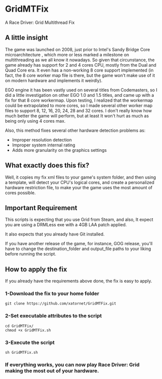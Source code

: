 # GridMTFix
A Race Driver: Grid Multithread Fix

## A little insight
The game was launched on 2008, just prior to Intel's Sandy Bridge Core microarchitecture , which more or less marked a milestone on multithreading as we all know it nowadays.
So given that circunstance, the game already has support for 2 and 4 cores CPU, mostly from the Dual and Quad Core era. It even has a non-working 8 core support implemented (in fact, the 8 core worker map file is there, but the game won't make use of it on modern hardware and implements it weirdly).

EGO engine it has been vastly used on several titles from Codemasters, so I did a little investigation on other EGO 1.0 and 1.5 titles, and came up with a fix for that 8 core workermap.
Upon testing, I realized that the workermap could be extrapolated to more cores, so I made several other worker map files to support 8, 12, 16, 20, 24, 28 and 32 cores. I don't really know how much better the game will perform, but at least It won't hurt as much as being only using 4 cores max.

Also, this method fixes several other hardware detection problems as:
- Improper resolution detection
- Improper system internal rating
- Adds more granularity on the graphics settings

## What exactly does this fix?
Well, it copies my fix xml files to your game's system folder, and then using a template, will detect your CPU's logical cores, and create a personalized hardware restriction file, to make your the game uses the most amount of cores possible.

## Important Requirement
This scripts is expecting that you use Grid from Steam, and also, It expect you are using a DRMLess exe with a 4GB LAA patch applied.

It also expects that you already have Git installed.

If you have another release of the game, for instance, GOG release, you'll have to change the destination_folder and output_file paths to your liking before running the script.

## How to apply the fix
If you already have the requirements above done, the fix is easy to apply.

### 1-Download the fix to your home folder
```
git clone https://github.com/xatornet/GridMTFix.git
```

### 2-Set executable attributes to the script
```
cd GridMTFix/
chmod +x GridMTFix.sh
```

### 3-Execute the script
```
sh GridMTFix.sh
```
### If everything works, you can now play Race Driver: Grid making the most out of your hardware.
